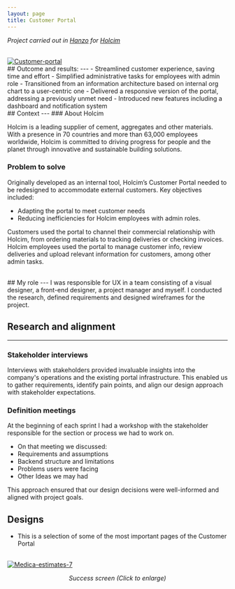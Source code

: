 ```yaml
---
layout: page
title: Customer Portal
---
```



*Project carried out in [Hanzo](https://hanzo.es/) for [Holcim](https://www.holcim.com/)*<br>

<br>
<a href="{{ https://danielszt.github.io/ }}/assets/hcp2.png" target="_blank"><img src="{{ https://danielszt.github.io/ }}/assets/hcp2.png" alt="Customer-portal" class="inline"/></a>

<br>
## Outcome and results:
---
- Streamlined customer experience, saving time and effort
- Simplified administrative tasks for employees with admin role
- Transitioned from an information architecture based on internal org chart to a user-centric one
- Delivered a responsive version of the portal, addressing a previously unmet need
- Introduced new features including a dashboard and notification system

<br>
## Context
---
### About Holcim

Holcim is a leading supplier of cement, aggregates and other materials. With a presence in 70 countries and more than 63,000 employees worldwide, Holcim is committed to driving progress for people and the planet through innovative and sustainable building solutions.

### Problem to solve

Originally developed as an internal tool, Holcim’s Customer Portal needed to be redesigned to accommodate external customers. 
Key objectives included:
- Adapting the portal to meet customer needs
- Reducing inefficiencies for Holcim employees with admin roles.

Customers used the portal to channel their commercial relationship with Holcim, from ordering materials to tracking deliveries or checking invoices.
Holcim employees used the portal to manage customer info, review deliveries and upload relevant information for customers, among other admin tasks.

<br>
## My role
---
I was responsible for UX in a team consisting of a visual designer, a front-end designer, a project manager and myself. I conducted the research, defined requirements and designed wireframes for the project. 


## Research and alignment
---
### Stakeholder interviews

Interviews with stakeholders provided invaluable insights into the company's operations and the existing portal infrastructure. This enabled us to gather requirements, identify pain points, and align our design approach with stakeholder expectations.

### Definition meetings

At the beginning of each sprint I had a workshop with the stakeholder responsible for the section or process we had to work on.

- On that meeting we discussed:
- Requirements and assumptions
- Backend structure and limitations
- Problems users were facing 
- Other Ideas we may had

This approach ensured that our design decisions were well-informed and aligned with project goals.


## Designs
- This is a selection of some of the most important pages of the Customer Portal





<br>
<a href="{{ https://danielszt.github.io/ }}/assets/VIT7.png" target="_blank"><img src="{{ https://danielszt.github.io/ }}/assets/VIT7.png" alt="Medica-estimates-7" class="inline"/></a>
<p><em><center>Success screen (Click to enlarge)</center></em></p>



